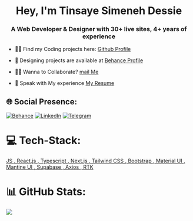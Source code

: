 <h1 align="center"> Hey, I'm Tinsaye Simeneh Dessie</h1>

<h3 align="center">A Web Developer & Designer with 30+ live sites, 4+ years of experience </h3>

</p>

- 👨‍💻 Find my Coding projects here: [Github Profile](https://github.com/tinsaye-simeneh)<br>

- 👜 Designing projects are available at [Behance Profile](https://www.behance.net/tinsayesimeneh)<br>

- 🙋‍♂️ Wanna to Collaborate? [mail Me](mailto:tinsayesimeneh608@gmail.com)<br>

- 📄 Speak with My experience [My Resume](https://docs.google.com/document/d/1tirjgC8zwwyTr3W4MDJl8XVTRcaov6MAPgRTD2S-Jyc/edit?usp=sharing)<br>

## 🌐 Social Presence:

[![Behance](https://img.shields.io/badge/Behance-1769ff?logo=behance&logoColor=white)](https://behance.net/tinsayesimeneh) [![LinkedIn](https://img.shields.io/badge/LinkedIn-%230077B5.svg?logo=linkedin&logoColor=white)](https://linkedin.com/in/tinsayesimeneh)
[![Telegram](https://img.shields.io/badge/Telegram-%230077B5.svg?logo=telegram&logoColor=white)](https://t.me/TinsayeSimeneh) 

# 💻 Tech-Stack:

<div align="left">
    <a href="https://developer.mozilla.org/en-US/docs/Web/JavaScript" target="_blank" rel="noreferrer">
       JS
    </a>
    <a href="https://www.reactjs.org/" target="_blank" rel="noreferrer">, React.js
    </a>
    <a href="https://www.typescriptlang.org/" target="_blank" rel="noreferrer">, Typescript
    </a>
   <a href="https://nextjs.org/" target="_blank" rel="noreferrer">
        , Next.js
    </a>
    <a href="https://tailwindcss.com/" target="_blank" rel="noreferrer">, Tailwind CSS
    </a>
      <a href="https://getbootstrap.com" target="_blank" rel="noreferrer">, Bootstrap
    </a>
     <a href="https://mui.com/" target="_blank" rel="noreferrer">, Material UI
    </a>
    <a href="https://mantine.dev/" target="_blank" rel="noreferrer">
        , Mantine UI
    </a>
    <a href="https://supabase.io/" target="_blank" rel="noreferrer">, Supabase
    </a>
    <a href="https://axios-http.com/" target="_blank" rel="noreferrer">, Axios
    </a>
    <a href="https://redux.js.org/" target="_blank" rel="noreferrer">
        , RTK
    </a>
</div>



# 📊 GitHub Stats:
![](https://github-readme-streak-stats.herokuapp.com/?user=tinsaye-simeneh&theme=dark&hide_border=false)<br/>


